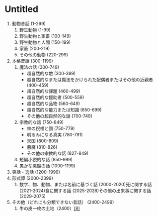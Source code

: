 # Untitled

1. 動物昔話 (1-299)
    1. 野生動物 (1-99)
    2. 野生動物と家畜 (100-149)
    3. 野生動物と人間 (150-199)
    4. 家畜 (200-219)
    5. その他の動物 (220-299)
2. 本格昔話 (300-1199)
    1. 魔法の話 (300-749)
        - 超自然的な敵 (300-399)
        - 超自然的なまたは魔法をかけられた配偶者またはその他の近親者 (400-459)
        - 超自然的な課題 (460-499)
        - 超自然的な援助者 (500-559)
        - 超自然的な品物 (560-649)
        - 超自然的な能力または知識 (650-699)
        - その他の超自然的な話 (700-749)
    2. 宗教的な話 (750-849)
        - 神の祝福と罰 (750-779)
        - 明るみになる真実 (780-791)
        - 天国 (800-809)
        - 悪魔 (810-826)
        - その他の宗教的な話 (827-849)
    3. 短編小説的な話 (850-999)
    4. 愚かな悪魔の話 (1000-1199)
3. 笑話・逸話 (1200-1999)
4. 形式譚 (2000-2399)
    1. 数字、物、動物、または名前に基づく話 (2000-2020)死に関する話 (2021-2024)食に関する話 (2025-2028)その他の出来事に関する話 (2029-2075)
5. その他（どれにも分類できない昔話） (2400-2499)
    1. 牛の皮一枚の土地（2400）[[8]](https://ja.wikipedia.org/wiki/%E3%82%A2%E3%83%BC%E3%83%AB%E3%83%8D%E3%83%BB%E3%83%88%E3%83%B3%E3%83%97%E3%82%BD%E3%83%B3%E3%81%AE%E3%82%BF%E3%82%A4%E3%83%97%E3%83%BB%E3%82%A4%E3%83%B3%E3%83%87%E3%83%83%E3%82%AF%E3%82%B9#cite_note-onohara-8)